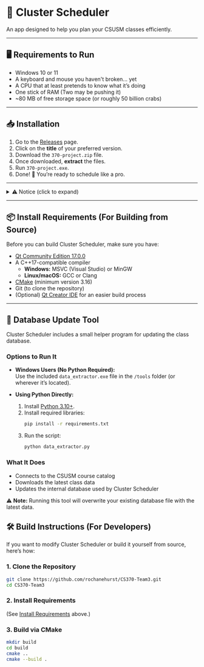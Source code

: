 # 📅 Cluster Scheduler
An app designed to help you plan your CSUSM classes efficiently.

---

## 🖥 Requirements to Run
- Windows 10 or 11
- A keyboard and mouse you haven't broken... yet
- A CPU that at least pretends to know what it’s doing
- One stick of RAM (Two may be pushing it)
- ~80 MB of free storage space (or roughly 50 billion crabs)

---

## 📥 Installation
1. Go to the [Releases](https://github.com/rochanehurst/CS370-Team3/releases/latest) page.
2. Click on the **title** of your preferred version.
3. Download the `370-project.zip` file.
4. Once downloaded, **extract** the files.
5. Run `370-project.exe`.
6. Done! 🎉 You’re ready to schedule like a pro.

---

<details>
<summary>⚠ Notice (click to expand)</summary>

We do not have $100 to spare to have this program validated by Microsoft.  
You **will** get a virus alert from Windows Security — this is a **false positive**.  
You are welcome to scan the file with any antivirus software you use and trust.

</details>

---

## 📦 Install Requirements (For Building from Source)

Before you can build Cluster Scheduler, make sure you have:

- [Qt Community Edition 17.0.0](https://www.qt.io/download)
- A C++17-compatible compiler  
  - **Windows:** MSVC (Visual Studio) or MinGW  
  - **Linux/macOS:** GCC or Clang
- [CMake](https://cmake.org/download/) (minimum version 3.16)
- Git (to clone the repository)
- (Optional) [Qt Creator IDE](https://www.qt.io/product/development-tools) for an easier build process

---

## 🐍 Database Update Tool

Cluster Scheduler includes a small helper program for updating the class database.

### Options to Run It
- **Windows Users (No Python Required):**  
  Use the included `data_extractor.exe` file in the `/tools` folder (or wherever it’s located).
  
- **Using Python Directly:**  
  1. Install [Python 3.10+](https://www.python.org/downloads/).
  2. Install required libraries:
     ```bash
     pip install -r requirements.txt
     ```
  3. Run the script:
     ```bash
     python data_extractor.py
     ```

### What It Does
- Connects to the CSUSM course catalog
- Downloads the latest class data
- Updates the internal database used by Cluster Scheduler

⚠ **Note:** Running this tool will overwrite your existing database file with the latest data.


## 🛠 Build Instructions (For Developers)

If you want to modify Cluster Scheduler or build it yourself from source, here’s how:

### 1. Clone the Repository
```bash
git clone https://github.com/rochanehurst/CS370-Team3.git
cd CS370-Team3
```
### 2. Install Requirements
(See [Install Requirements](#-install-requirements-for-building-from-source) above.)

### 3. Build via CMake
```bash
mkdir build
cd build
cmake ..
cmake --build .
```

